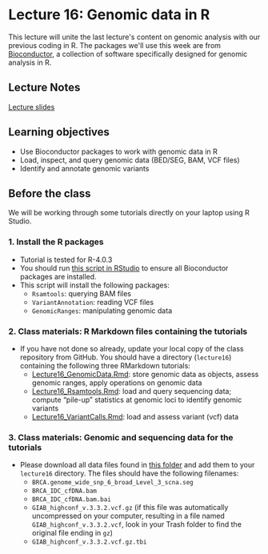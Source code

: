 # Lecture 16: Genomic data in R

This lecture will unite the last lecture's content on genomic analysis with our previous coding in R. The packages we'll use this week are from [Bioconductor](http://bioconductor.org), a collection of software specifically designed for genomic analysis in R.

## Lecture Notes
[Lecture slides](./MCB536_lecture16_GenomicDataInR.pdf)

## Learning objectives

- Use Bioconductor packages to work with genomic data in R
- Load, inspect, and query genomic data (BED/SEG, BAM, VCF files)
- Identify and annotate genomic variants

## Before the class

We will be working through some tutorials directly on your laptop using R Studio.

### 1. Install the R packages

- Tutorial is tested for R-4.0.3
- You should run [this script in RStudio](../../software/genomic_data.R) to ensure all Bioconductor packages are installed.
- This script will install the following packages:
  - `Rsamtools`: querying BAM files
  - `VariantAnnotation`: reading VCF files
  - `GenomicRanges`: manipulating genomic data

### 2. Class materials: R Markdown files containing the tutorials

- If you have not done so already, update your local copy of the class repository from GitHub. You should have a directory (`lecture16`) containing the following three RMarkdown tutorials:
  - [Lecture16_GenomicData.Rmd](Lecture16_GenomicData.Rmd): store genomic data as objects, assess genomic ranges, apply operations on genomic data
  - [Lecture16_Rsamtools.Rmd](Lecture16_Rsamtools.Rmd): load and query sequencing data; compute “pile-up” statistics at genomic loci to identify genomic variants
  - [Lecture16_VariantCalls.Rmd](Lecture16_VariantCalls.Rmd): load and assess variant (vcf) data
  
### 3. Class materials: Genomic and sequencing data for the tutorials

- Please download all data files found in [this folder](https://www.dropbox.com/sh/zoitjnobgp7l7c2/AABBIpTQcNA4lWYOFnV5dlMKa?dl=0) and add them to your `lecture16` directory. The files should have the following filenames:
  - `BRCA.genome_wide_snp_6_broad_Level_3_scna.seg`
  - `BRCA_IDC_cfDNA.bam`
  - `BRCA_IDC_cfDNA.bam.bai`
  - `GIAB_highconf_v.3.3.2.vcf.gz` (if this file was automatically uncompressed on your computer, resulting in a file named `GIAB_highconf_v.3.3.2.vcf`, look in your Trash folder to find the original file ending in `gz`)
  - `GIAB_highconf_v.3.3.2.vcf.gz.tbi`
